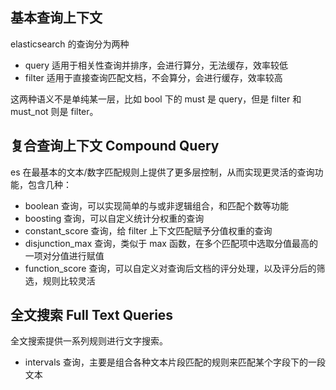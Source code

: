 ## 基本查询上下文
elasticsearch 的查询分为两种

- query 适用于相关性查询并排序，会进行算分，无法缓存，效率较低
- filter 适用于直接查询匹配文档，不会算分，会进行缓存，效率较高

这两种语义不是单纯某一层，比如 bool 下的 must 是 query，但是 filter 和 must_not 则是 filter。


## 复合查询上下文 Compound Query
es 在最基本的文本/数字匹配规则上提供了更多层控制，从而实现更灵活的查询功能，包含几种：

- boolean 查询，可以实现简单的与或非逻辑组合，和匹配个数等功能
- boosting 查询，可以自定义统计分权重的查询
- constant_score 查询，给 filter 上下文匹配赋予分值权重的查询
- disjunction_max 查询，类似于 max 函数，在多个匹配项中选取分值最高的一项对分值进行赋值
- function_score 查询，可以自定义对查询后文档的评分处理，以及评分后的筛选，规则比较灵活


## 全文搜索 Full Text Queries
全文搜索提供一系列规则进行文字搜索。

- intervals 查询，主要是组合各种文本片段匹配的规则来匹配某个字段下的一段文本
